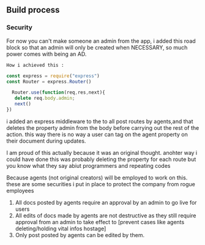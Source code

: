 ## Build process

### Security 

For now you can't make someone an admin from the app, i added this road block so that an admin will only be created when NECESSARY, so much power comes with being an AD. 

`How i achieved this :`

 ```js
 const express = require("express")
 const Router = express.Router()

   Router.use(function(req,res,next){
    delete req.body.admin;
    next()
})

   ```
i added an express middleware to the to all post routes by agents,and that deletes the property admin from the body before carrying out the rest of the action. this way there is no way a user can tag on the agent property on their document during updates.

I am proud of this actually because it was an original thought. anohter way i could have done this was probably deleting the property for each route but you know what they say abiut programmers and repeating codes


Because agents (not original creators) will be employed to work
on this. these are some securities i put in place to protect the 
company from rogue employees

1. All docs posted by agents require an approval by an admin to go live for users
2. All edits of docs made by agents are not destructive as they still require approval from an admin to  take effect to [prevent cases like agents deleting/holding vital infos hostage]
3. Only post posted by agents can be edited by them.
